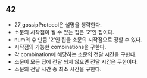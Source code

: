## 42

- 27_gossipProtocol은 설명을 생략한다.
- 소문의 시작점이 될 수 있는 집은 '2'인 집이다.
- num의 수 만큼 '2'인 집을 소문의 시작점으로 정할 수 있다.
- 시작점의 가능한 combinations을 구한다.
- 각 combination에 해당하는 소문의 전달 시간을 구한다.
- 소문이 모든 집에 전달 되지 않으면 전달 시간은 무한이다.
- 소문의 전달 시간 중 최소 시간을 구한다. 